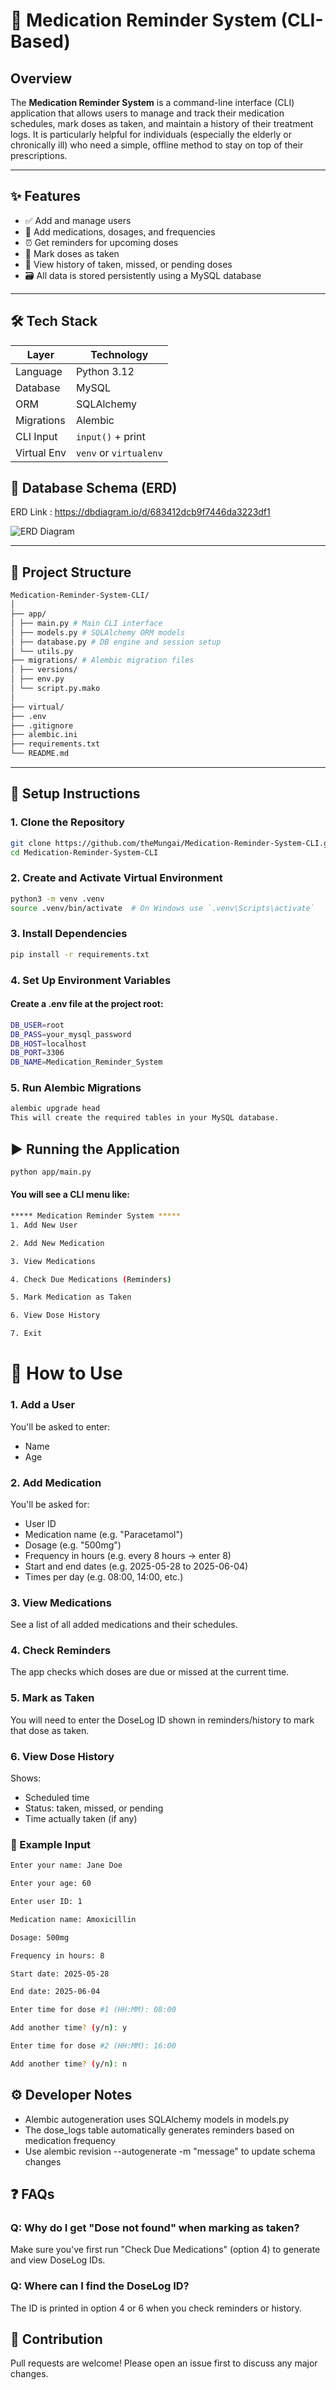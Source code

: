 # 💊 Medication Reminder System (CLI-Based)

## Overview

The **Medication Reminder System** is a command-line interface (CLI) application that allows users to manage and track their medication schedules, mark doses as taken, and maintain a history of their treatment logs. It is particularly helpful for individuals (especially the elderly or chronically ill) who need a simple, offline method to stay on top of their prescriptions.

---

## ✨ Features

- ✅ Add and manage users
- 💊 Add medications, dosages, and frequencies
- ⏰ Get reminders for upcoming doses
- 📅 Mark doses as taken
- 📜 View history of taken, missed, or pending doses
- 🗃️ All data is stored persistently using a MySQL database

---

## 🛠️ Tech Stack

| Layer         | Technology             |
| ------------- |------------------------|
| Language      | Python 3.12            |
| Database      | MySQL                  |
| ORM           | SQLAlchemy             |
| Migrations    | Alembic                |
| CLI Input     | `input()` + print      |
| Virtual Env   | `venv` or `virtualenv` |



## 🧱 Database Schema (ERD)

ERD Link : https://dbdiagram.io/d/683412dcb9f7446da3223df1

![ERD Diagram](ERD-Diargram.png)

---

## 📂 Project Structure
```bash
Medication-Reminder-System-CLI/
│
├── app/
│ ├── main.py # Main CLI interface
│ ├── models.py # SQLAlchemy ORM models
│ ├── database.py # DB engine and session setup
│ └── utils.py
├── migrations/ # Alembic migration files
│ ├── versions/
│ ├── env.py
│ └── script.py.mako
│
├── virtual/
├── .env 
├── .gitignore
├── alembic.ini
├── requirements.txt 
└── README.md 
```


---

## 🔧 Setup Instructions

### 1. Clone the Repository
```bash
git clone https://github.com/theMungai/Medication-Reminder-System-CLI.git
cd Medication-Reminder-System-CLI
```
### 2. Create and Activate Virtual Environment
```bash
python3 -m venv .venv
source .venv/bin/activate  # On Windows use `.venv\Scripts\activate`

```
### 3. Install Dependencies
```bash
pip install -r requirements.txt
```

### 4. Set Up Environment Variables
#### Create a .env file at the project root:
```bash
DB_USER=root
DB_PASS=your_mysql_password
DB_HOST=localhost
DB_PORT=3306
DB_NAME=Medication_Reminder_System
```

### 5. Run Alembic Migrations
```bash
alembic upgrade head
This will create the required tables in your MySQL database.
```

## ▶️ Running the Application
```bash
python app/main.py
```

#### You will see a CLI menu like:

```bash
***** Medication Reminder System *****
1. Add New User

2. Add New Medication

3. View Medications

4. Check Due Medications (Reminders)

5. Mark Medication as Taken

6. View Dose History

7. Exit

```

# 📘 How to Use
### 1. Add a User
You'll be asked to enter:
 - Name
 - Age

### 2. Add Medication
You'll be asked for:
 - User ID
 - Medication name (e.g. "Paracetamol")
 - Dosage (e.g. "500mg")
 - Frequency in hours (e.g. every 8 hours → enter 8)
 - Start and end dates (e.g. 2025-05-28 to 2025-06-04)
 - Times per day (e.g. 08:00, 14:00, etc.)

### 3. View Medications
See a list of all added medications and their schedules.

### 4. Check Reminders
The app checks which doses are due or missed at the current time.

### 5. Mark as Taken
You will need to enter the DoseLog ID shown in reminders/history to mark that dose as taken.

### 6. View Dose History
Shows:
 - Scheduled time
 - Status: taken, missed, or pending
 - Time actually taken (if any)

### 📌 Example Input
```bash
Enter your name: Jane Doe

Enter your age: 60

Enter user ID: 1

Medication name: Amoxicillin

Dosage: 500mg

Frequency in hours: 8

Start date: 2025-05-28

End date: 2025-06-04

Enter time for dose #1 (HH:MM): 08:00

Add another time? (y/n): y

Enter time for dose #2 (HH:MM): 16:00

Add another time? (y/n): n

```
## ⚙️ Developer Notes
 - Alembic autogeneration uses SQLAlchemy models in models.py
 - The dose_logs table automatically generates reminders based on medication frequency
 - Use alembic revision --autogenerate -m "message" to update schema changes

## ❓ FAQs
### Q: Why do I get "Dose not found" when marking as taken?
Make sure you've first run "Check Due Medications" (option 4) to generate and view DoseLog IDs.

### Q: Where can I find the DoseLog ID?
The ID is printed in option 4 or 6 when you check reminders or history.

## 🤝 Contribution
Pull requests are welcome! Please open an issue first to discuss any major changes.